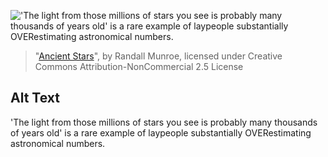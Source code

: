 !['The light from those millions of stars you see is probably many thousands of years old' is a rare example of laypeople substantially OVERestimating astronomical numbers.](https://imgs.xkcd.com/comics/ancient_stars.png)
> "[Ancient Stars](https://xkcd.com/1342/)", by Randall Munroe, licensed under Creative Commons Attribution-NonCommercial 2.5 License

## Alt Text
'The light from those millions of stars you see is probably many thousands of years old' is a rare example of laypeople substantially OVERestimating astronomical numbers.
